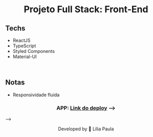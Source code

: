 <h1 align="center"> Projeto Full Stack: Front-End</h1>

<!-- <h2 align="center"></h2>
<h3 align="center">
  
</h3> -->

## Techs

- ReactJS
- TypeScript
- Styled Components 
- Material-UI

<br />

## Notas
- Responsividade fluída


<h3 align="center">
    APP: <a href="https://appp-movie-7940ty1he-lilia10010.vercel.app/login" target="_blank">Link do deploy<a> -->
</h3> -->
<br />

<p align="center"> Developed by 🍄 Lília Paula </p>